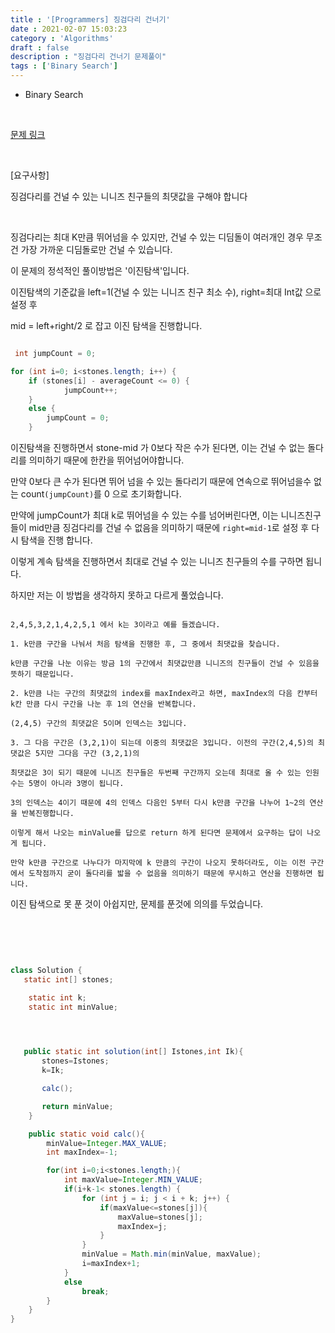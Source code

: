 ```yaml
---
title : '[Programmers] 징검다리 건너기'
date : 2021-02-07 15:03:23
category : 'Algorithms'
draft : false
description : "징검다리 건너기 문제풀이"
tags : ['Binary Search']
---
```


* Binary Search


<br/>


[문제 링크](https://programmers.co.kr/learn/courses/30/lessons/64062)

<br/>

[요구사항]

징검다리를 건널 수 있는 니니즈 친구들의 최댓값을 구해야 합니다

<br/>

징검다리는 최대 K만큼 뛰어넘을 수 있지만, 건널 수 있는 디딤돌이 여러개인 경우 무조건 가장 가까운 디딤돌로만 건널 수 있습니다.

이 문제의 정석적인 풀이방법은 '이진탐색'입니다.

이진탐색의 기준값을 left=1(건널 수 있는 니니즈 친구 최소 수), right=최대 Int값 으로 설정 후

mid = left+right/2 로 잡고 이진 탐색을 진행합니다.


```java

 int jumpCount = 0;

for (int i=0; i<stones.length; i++) {
    if (stones[i] - averageCount <= 0) {
            jumpCount++;
    } 
    else {
        jumpCount = 0;
    }

```

이진탐색을 진행하면서 stone-mid 가 0보다 작은 수가 된다면, 이는 건널 수 없는 돌다리를 의미하기 때문에 한칸을 뛰어넘어야합니다.

만약 0보다 큰 수가 된다면 뛰어 넘을 수 있는 돌다리기 때문에 연속으로 뛰어넘을수 없는 count`(jumpCount)`를 0 으로 초기화합니다.

만약에 jumpCount가 최대 k로 뛰어넘을 수 있는 수를 넘어버린다면, 이는 니니즈친구들이 mid만큼 징검다리를 건널 수 없음을 의미하기 때문에 `right=mid-1`로 설정 후 다시 탐색을 진행 합니다.

이렇게 계속 탐색을 진행하면서 최대로 건널 수 있는 니니즈 친구들의 수를 구하면 됩니다.


하지만 저는 이 방법을 생각하지 못하고 다르게 풀었습니다.

```

2,4,5,3,2,1,4,2,5,1 에서 k는 3이라고 예를 들겠습니다.

1. k만큼 구간을 나눠서 처음 탐색을 진행한 후, 그 중에서 최댓값을 찾습니다.

k만큼 구간을 나눈 이유는 방금 1의 구간에서 최댓값만큼 니니즈의 친구들이 건널 수 있음을 뜻하기 때문입니다.

2. k만큼 나는 구간의 최댓값의 index를 maxIndex라고 하면, maxIndex의 다음 칸부터 k칸 만큼 다시 구간을 나눈 후 1의 연산을 반복합니다. 

(2,4,5) 구간의 최댓값은 5이며 인덱스는 3입니다.

3. 그 다음 구간은 (3,2,1)이 되는데 이중의 최댓값은 3입니다. 이전의 구간(2,4,5)의 최댓값은 5지만 그다음 구간 (3,2,1)의 

최댓값은 3이 되기 때문에 니니즈 친구들은 두번째 구간까지 오는데 최대로 올 수 있는 인원 수는 5명이 아니라 3명이 됩니다.

3의 인덱스는 4이기 때문에 4의 인덱스 다음인 5부터 다시 k만큼 구간을 나누어 1~2의 연산을 반복진행합니다.

이렇게 해서 나오는 minValue를 답으로 return 하게 된다면 문제에서 요구하는 답이 나오게 됩니다.

만약 k만큼 구간으로 나누다가 마지막에 k 만큼의 구간이 나오지 못하더라도, 이는 이전 구간에서 도착점까지 굳이 돌다리를 밟을 수 없음을 의미하기 때문에 무시하고 연산을 진행하면 됩니다.

```


이진 탐색으로 못 푼 것이 아쉽지만, 문제를 푼것에 의의를 두었습니다.


<br/> <br/>

```java


class Solution {
   static int[] stones;

    static int k;
    static int minValue;



 
   public static int solution(int[] Istones,int Ik){
       stones=Istones;
       k=Ik;

       calc();

       return minValue;
    }

    public static void calc(){
        minValue=Integer.MAX_VALUE;
        int maxIndex=-1;

        for(int i=0;i<stones.length;){
            int maxValue=Integer.MIN_VALUE;
            if(i+k-1< stones.length) {
                for (int j = i; j < i + k; j++) {
                    if(maxValue<=stones[j]){
                        maxValue=stones[j];
                        maxIndex=j;
                    }
                }
                minValue = Math.min(minValue, maxValue);
                i=maxIndex+1;
            }
            else
                break;
        }
    }
}

```